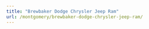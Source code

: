 ```yaml
---
title: "Brewbaker Dodge Chrysler Jeep Ram"
url: /montgomery/brewbaker-dodge-chrysler-jeep-ram/
---
```

